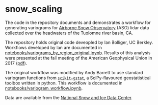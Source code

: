 # snow_scaling
The code in the repository documents and demonstrates a workflow for generating variograms for 
[Airborne Snow Observatory](https://www.airbornesnowobservatories.com/) (ASO) lidar data collected 
over the headwaters of the Tuolomne river basin, CA.

The repository holds original code deveopled by Ian Bolliger, UC Berkley.  Workflows developed by Ian
are documented in [notebooks/variograms_by_region_original.ipynb](https://github.com/andypbarrett/snow_scaling/blob/main/notebooks/variograms_by_region_original.ipynb).  Results of this analysis were presented at the fall meeting of the American Geophysical Union in 2017 ([pdf](https://github.com/andypbarrett/snow_scaling/blob/main/documents/C12C-04Deems.pdf)).

The original workflow was modified by Andy Barrett to use standard variogram functions from [`scikit-gstat`](https://mmaelicke.github.io/scikit-gstat/index.html), a SciPy-flavoured geostatistical toolbox written in python.  This workflow is 
documented in [notebooks/variogram_workflow.ipynb](https://github.com/andypbarrett/snow_scaling/blob/main/notebooks/variogram_workflow.ipynb).

Data are available from the [National Snow and Ice Data Center](https://nsidc.org/data/aso).
